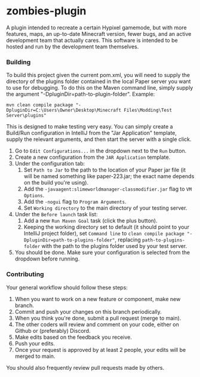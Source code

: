 # zombies-plugin
A plugin intended to recreate a certain Hypixel gamemode, but with more features, maps, an up-to-date Minecraft version, fewer bugs, and an active development team that actually cares. This software is intended to be hosted and run by the development team themselves.

### Building
To build this project given the current pom.xml, you will need to supply the directory of the plugins folder contained in the local Paper server you want to use for debugging. To do this on the Maven command line, simply supply the argument "-DpluginDir=path-to-plugin-folder". Example:

`mvn clean compile package "-DpluginDir=C:\Users\Owner\Desktop\Minecraft Files\Modding\Test Server\plugins"`

This is designed to make testing very easy. You can simply create a Build/Run configuration in IntelliJ from the "Jar Application" template, supply the relevant arguments, and then start the server with a single click. 

1. Go to `Edit Configurations...` in the dropdown next to the `Run` button.
2. Create a new configuration from the `JAR Application` template.
3. Under the configuration tab:
   1. Set `Path to Jar` to the path to the location of your Paper jar file (it will be named something like paper-223.jar; the exact name depends on the build you're using).
   2. Add the `-javaagent:slimeworldmanager-classmodifier.jar` flag to `VM Options`.
   3. Add the `-nogui` flag to `Program Arguments`.
   4. Set `Working directory` to the main directory of your testing server.
4. Under the `Before launch` task list:
   1. Add a new `Run Maven Goal` task (click the plus button).
   2. Keeping the working directory set to default (it should point to your IntelliJ project folder), set `Command line` to `clean compile package "-DpluginDir=path-to-plugins-folder"`, replacing `path-to-plugins-folder` with the path to the plugins folder used by your test server.
5. You should be done. Make sure your configuration is selected from the dropdown before running.

### Contributing
Your general workflow should follow these steps:

1. When you want to work on a new feature or component, make new branch.
2. Commit and push your changes on this branch periodically.
3. When you think you're done, submit a pull request (merge to main).
4. The other coders will review and comment on your code, either on Github or (preferably) Discord.
5. Make edits based on the feedback you receive.
6. Push your edits.
7. Once your request is approved by at least 2 people, your edits will be merged to main. 

You should also frequently review pull requests made by others.
